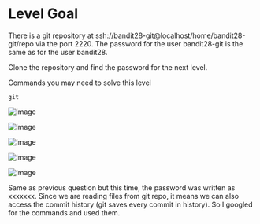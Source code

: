 # Level Goal
There is a git repository at ssh://bandit28-git@localhost/home/bandit28-git/repo via the port 2220. The password for the user bandit28-git is the same as for the user bandit28.

Clone the repository and find the password for the next level.

Commands you may need to solve this level

`git`


![image](https://github.com/user-attachments/assets/416cbe69-a0fa-4969-85a8-0a4aee043499)

![image](https://github.com/user-attachments/assets/42d7c74d-7a53-4d6a-837c-5e5a521f4039)

![image](https://github.com/user-attachments/assets/0c7100fc-64ea-45b3-a995-5c7472bdd0cb)

![image](https://github.com/user-attachments/assets/935f3513-6832-4cd0-9af2-825df506a768)

![image](https://github.com/user-attachments/assets/1b44ca5d-949e-4b73-90c7-b0149dfb54f1)

Same as previous question but this time, the password was written as xxxxxxx. Since we are reading files from git repo, it means we can also access the commit history (git saves every commit in history). So I googled for the commands and used them.

